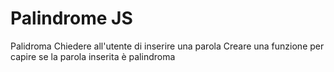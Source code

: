 # Palindrome JS

Palidroma
Chiedere all'utente di inserire una parola
Creare una funzione per capire se la parola inserita è palindroma
